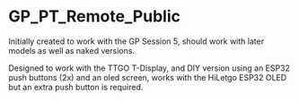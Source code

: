 # GP_PT_Remote_Public

Initially created to work with the GP Session 5, should work with later models as well as naked versions. 

Designed to work with the TTGO T-Display, and DIY version using an ESP32 push buttons (2x) and an oled screen, works with the HiLetgo ESP32 OLED but an extra
push button is required. 



